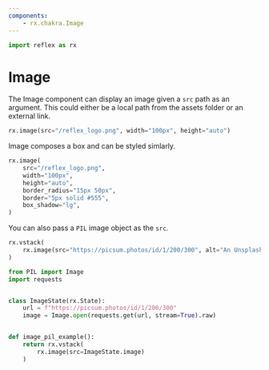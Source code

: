```yaml
---
components:
    - rx.chakra.Image
---
```


```python exec
import reflex as rx
```

# Image

The Image component can display an image given a `src` path as an argument.
This could either be a local path from the assets folder or an external link.

```python demo
rx.image(src="/reflex_logo.png", width="100px", height="auto")
```

Image composes a box and can be styled simlarly.

```python demo
rx.image(
    src="/reflex_logo.png",
    width="100px",
    height="auto",
    border_radius="15px 50px",
    border="5px solid #555",
    box_shadow="lg",
)
```

You can also pass a `PIL` image object as the `src`.

```python demo box
rx.vstack(
    rx.image(src="https://picsum.photos/id/1/200/300", alt="An Unsplash Image")
)
```

```python
from PIL import Image
import requests


class ImageState(rx.State):
    url = f"https://picsum.photos/id/1/200/300"
    image = Image.open(requests.get(url, stream=True).raw)


def image_pil_example():
    return rx.vstack(
        rx.image(src=ImageState.image)
    )
```
